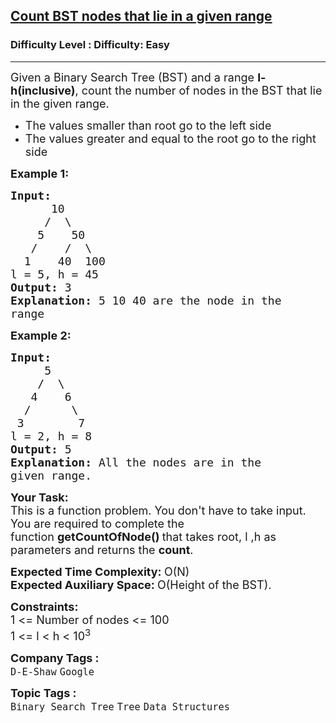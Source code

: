 <h2><a href="https://www.geeksforgeeks.org/problems/count-bst-nodes-that-lie-in-a-given-range/1?page=1&category=Binary%20Search%20Tree&sortBy=submissions">Count BST nodes that lie in a given range</a></h2><h3>Difficulty Level : Difficulty: Easy</h3><hr><div class="problems_problem_content__Xm_eO"><p><span style="font-size:18px">Given a Binary Search Tree (BST) and a range <strong>l-h(inclusive)</strong>, count the number of nodes in the BST that lie in the given range. </span></p>

<ul>
	<li><span style="font-size:18px">The values smaller than root go to the left side</span></li>
	<li><span style="font-size:18px">The values greater and equal to the root go to the right side</span></li>
</ul>

<p><span style="font-size:18px"><strong>Example 1:</strong></span></p>

<pre><span style="font-size:18px"><strong>Input:
</strong>      10
&nbsp;    /  \
&nbsp;   5    50
&nbsp;  /    /  \
&nbsp; 1    40  100
l = 5, h = 45
<strong>Output: </strong>3<strong>
Explanation: </strong>5 10 40 are the node in the
range</span>
</pre>

<p><span style="font-size:18px"><strong>Example 2:</strong></span></p>

<pre><span style="font-size:18px"><strong>Input:</strong>
     5
&nbsp;   /  \
&nbsp;  4    6
&nbsp; /      \
&nbsp;3        7
l = 2, h = 8
<strong>Output: </strong>5<strong>
Explanation: </strong>All the nodes are in the
given range.</span>
</pre>

<p><strong><span style="font-size:18px">Your Task:</span></strong><br>
<span style="font-size:18px">This is a function problem. You don't have to take input. You are required to complete the function&nbsp;<strong>getCountOfNode()&nbsp;</strong>that takes root, l ,h as parameters and returns the <strong>count</strong>.</span></p>

<p><span style="font-size:18px"><strong>Expected Time Complexity:&nbsp;</strong>O(N)<br>
<strong>Expected Auxiliary Space:&nbsp;</strong>O(Height of the BST).</span></p>

<p><span style="font-size:18px"><strong>Constraints:</strong><br>
1 &lt;= Number of nodes &lt;= 100<br>
1 &lt;= l &lt; h &lt; 10<sup>3</sup></span></p>
</div><p><span style=font-size:18px><strong>Company Tags : </strong><br><code>D-E-Shaw</code>&nbsp;<code>Google</code>&nbsp;<br><p><span style=font-size:18px><strong>Topic Tags : </strong><br><code>Binary Search Tree</code>&nbsp;<code>Tree</code>&nbsp;<code>Data Structures</code>&nbsp;